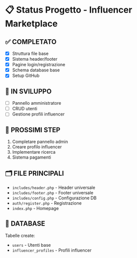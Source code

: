 # 📋 Status Progetto - Influencer Marketplace

## ✅ COMPLETATO
- [x] Struttura file base
- [x] Sistema header/footer
- [x] Pagine login/registrazione  
- [x] Schema database base
- [x] Setup GitHub

## 🚧 IN SVILUPPO
- [ ] Pannello amministratore
- [ ] CRUD utenti
- [ ] Gestione profili influencer

## 📅 PROSSIMI STEP
1. Completare pannello admin
2. Creare profilo influencer
3. Implementare ricerca
4. Sistema pagamenti

## 🗂 FILE PRINCIPALI
- `includes/header.php` - Header universale
- `includes/footer.php` - Footer universale  
- `includes/config.php` - Configurazione DB
- `auth/register.php` - Registrazione
- `index.php` - Homepage

## 💾 DATABASE
Tabelle create:
- `users` - Utenti base
- `influencer_profiles` - Profili influencer
